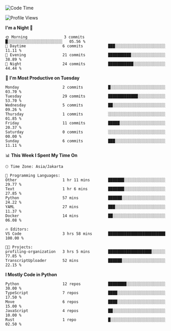 <!--START_SECTION:waka-->
![Code Time](http://img.shields.io/badge/Code%20Time-1%2C902%20hrs%2019%20mins-blue)

![Profile Views](http://img.shields.io/badge/Profile%20Views-0-blue)

**I'm a Night 🦉** 

```text
🌞 Morning                3 commits           █░░░░░░░░░░░░░░░░░░░░░░░░   05.56 % 
🌆 Daytime                6 commits           ███░░░░░░░░░░░░░░░░░░░░░░   11.11 % 
🌃 Evening                21 commits          ██████████░░░░░░░░░░░░░░░   38.89 % 
🌙 Night                  24 commits          ███████████░░░░░░░░░░░░░░   44.44 % 
```
📅 **I'm Most Productive on Tuesday** 

```text
Monday                   2 commits           █░░░░░░░░░░░░░░░░░░░░░░░░   03.70 % 
Tuesday                  29 commits          █████████████░░░░░░░░░░░░   53.70 % 
Wednesday                5 commits           ██░░░░░░░░░░░░░░░░░░░░░░░   09.26 % 
Thursday                 1 commits           ░░░░░░░░░░░░░░░░░░░░░░░░░   01.85 % 
Friday                   11 commits          █████░░░░░░░░░░░░░░░░░░░░   20.37 % 
Saturday                 0 commits           ░░░░░░░░░░░░░░░░░░░░░░░░░   00.00 % 
Sunday                   6 commits           ███░░░░░░░░░░░░░░░░░░░░░░   11.11 % 
```


📊 **This Week I Spent My Time On** 

```text
🕑︎ Time Zone: Asia/Jakarta

💬 Programming Languages: 
Other                    1 hr 11 mins        ███████░░░░░░░░░░░░░░░░░░   29.77 % 
Text                     1 hr 6 mins         ███████░░░░░░░░░░░░░░░░░░   27.85 % 
Python                   57 mins             ██████░░░░░░░░░░░░░░░░░░░   24.22 % 
YAML                     27 mins             ███░░░░░░░░░░░░░░░░░░░░░░   11.37 % 
Docker                   14 mins             ██░░░░░░░░░░░░░░░░░░░░░░░   06.08 % 

🔥 Editors: 
VS Code                  3 hrs 58 mins       █████████████████████████   100.00 % 

🐱‍💻 Projects: 
profiling-organization   3 hrs 5 mins        ███████████████████░░░░░░   77.85 % 
TranscriptUploader       52 mins             ██████░░░░░░░░░░░░░░░░░░░   22.15 % 
```

**I Mostly Code in Python** 

```text
Python                   12 repos            ████████░░░░░░░░░░░░░░░░░   30.00 % 
TypeScript               7 repos             ████░░░░░░░░░░░░░░░░░░░░░   17.50 % 
Move                     6 repos             ████░░░░░░░░░░░░░░░░░░░░░   15.00 % 
JavaScript               4 repos             ██░░░░░░░░░░░░░░░░░░░░░░░   10.00 % 
Rust                     1 repo              █░░░░░░░░░░░░░░░░░░░░░░░░   02.50 % 
```




<!--END_SECTION:waka-->
